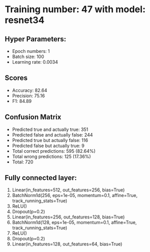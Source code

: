# Training number: 47 with model: resnet34
## Hyper Parameters:
- Epoch numbers: 1
- Batch size: 100
- Learning rate: 0.0034

## Scores
- Accuracy: 82.64
- Precision: 75.16
- F1: 84.89

## Confusion Matrix
- Predicted true and actually true: 351
- Predicted false and actually false: 244
- Predicted true but actually false: 116
- Predicted false but actually true: 9
- Total correct predictions: 595 (82.64%)
- Total wrong predictions: 125 (17.36%)
- Total: 720

## Fully connected layer:
1. Linear(in_features=512, out_features=256, bias=True)
2. BatchNorm1d(256, eps=1e-05, momentum=0.1, affine=True, track_running_stats=True)
3. ReLU()
4. Dropout(p=0.2)
5. Linear(in_features=256, out_features=128, bias=True)
6. BatchNorm1d(128, eps=1e-05, momentum=0.1, affine=True, track_running_stats=True)
7. ReLU()
8. Dropout(p=0.2)
9. Linear(in_features=128, out_features=64, bias=True)